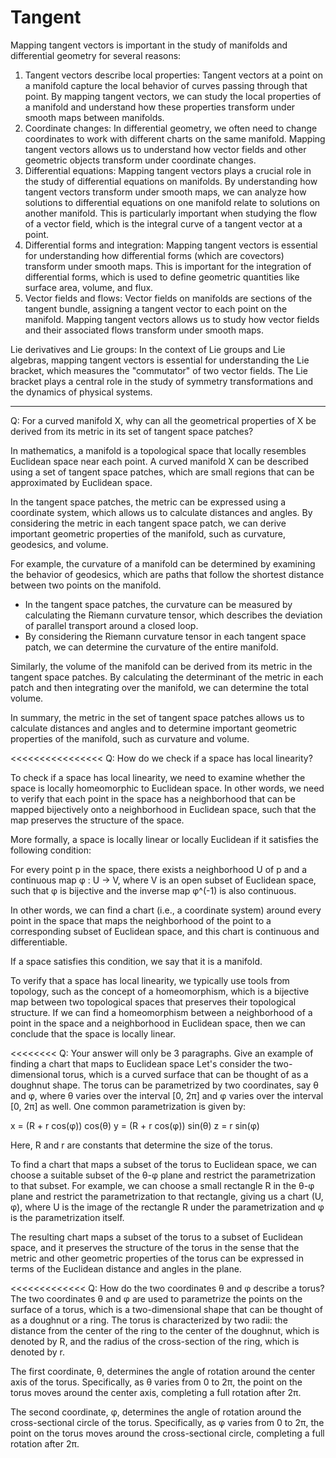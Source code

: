 # Tangent

Mapping tangent vectors is important in the study of manifolds and differential geometry for several reasons:

1. Tangent vectors describe local properties: Tangent vectors at a point on a manifold capture the local behavior of curves passing through that point. By mapping tangent vectors, we can study the local properties of a manifold and understand how these properties transform under smooth maps between manifolds.
2. Coordinate changes: In differential geometry, we often need to change coordinates to work with different charts on the same manifold. Mapping tangent vectors allows us to understand how vector fields and other geometric objects transform under coordinate changes.
3. Differential equations: Mapping tangent vectors plays a crucial role in the study of differential equations on manifolds. By understanding how tangent vectors transform under smooth maps, we can analyze how solutions to differential equations on one manifold relate to solutions on another manifold. This is particularly important when studying the flow of a vector field, which is the integral curve of a tangent vector at a point.
4. Differential forms and integration: Mapping tangent vectors is essential for understanding how differential forms (which are covectors) transform under smooth maps. This is important for the integration of differential forms, which is used to define geometric quantities like surface area, volume, and flux.
5. Vector fields and flows: Vector fields on manifolds are sections of the tangent bundle, assigning a tangent vector to each point on the manifold. Mapping tangent vectors allows us to study how vector fields and their associated flows transform under smooth maps.

Lie derivatives and Lie groups: In the context of Lie groups and Lie algebras, mapping tangent vectors is essential for understanding the Lie bracket, which measures the "commutator" of two vector fields. The Lie bracket plays a central role in the study of symmetry transformations and the dynamics of physical systems.

---

Q: For a curved manifold X, why can all the geometrical properties of X be derived from its metric in its set of tangent space patches?

In mathematics, a manifold is a topological space that locally resembles Euclidean space near each point. A curved manifold X can be described using a set of tangent space patches, which are small regions that can be approximated by Euclidean space.

In the tangent space patches, the metric can be expressed using a coordinate system, which allows us to calculate distances and angles. By considering the metric in each tangent space patch, we can derive important geometric properties of the manifold, such as curvature, geodesics, and volume.

For example, the curvature of a manifold can be determined by examining the behavior of geodesics, which are paths that follow the shortest distance between two points on the manifold.

- In the tangent space patches, the curvature can be measured by calculating the Riemann curvature tensor, which describes the deviation of parallel transport around a closed loop.
- By considering the Riemann curvature tensor in each tangent space patch, we can determine the curvature of the entire manifold.

Similarly, the volume of the manifold can be derived from its metric in the tangent space patches. By calculating the determinant of the metric in each patch and then integrating over the manifold, we can determine the total volume.

In summary, the metric in the set of tangent space patches allows us to calculate distances and angles and to determine important geometric properties of the manifold, such as curvature and volume.

<<<<<<<<<<<<<<<<
Q: How do we check if a space has local linearity?

To check if a space has local linearity, we need to examine whether the space is locally homeomorphic to Euclidean space. In other words, we need to verify that each point in the space has a neighborhood that can be mapped bijectively onto a neighborhood in Euclidean space, such that the map preserves the structure of the space.

More formally, a space is locally linear or locally Euclidean if it satisfies the following condition:

For every point p in the space, there exists a neighborhood U of p and a continuous map φ : U → V, where V is an open subset of Euclidean space, such that φ is bijective and the inverse map φ^(-1) is also continuous.

In other words, we can find a chart (i.e., a coordinate system) around every point in the space that maps the neighborhood of the point to a corresponding subset of Euclidean space, and this chart is continuous and differentiable.

If a space satisfies this condition, we say that it is a manifold.

To verify that a space has local linearity, we typically use tools from topology, such as the concept of a homeomorphism, which is a bijective map between two topological spaces that preserves their topological structure. If we can find a homeomorphism between a neighborhood of a point in the space and a neighborhood in Euclidean space, then we can conclude that the space is locally linear.

<<<<<<<<
Q: Your answer will only be 3 paragraphs. Give an example of finding a chart that maps to Euclidean space
Let's consider the two-dimensional torus, which is a curved surface that can be thought of as a doughnut shape. The torus can be parametrized by two coordinates, say θ and φ, where θ varies over the interval [0, 2π] and φ varies over the interval [0, 2π] as well. One common parametrization is given by:

x = (R + r cos(φ)) cos(θ)
y = (R + r cos(φ)) sin(θ)
z = r sin(φ)

Here, R and r are constants that determine the size of the torus.

To find a chart that maps a subset of the torus to Euclidean space, we can choose a suitable subset of the θ-φ plane and restrict the parametrization to that subset. For example, we can choose a small rectangle R in the θ-φ plane and restrict the parametrization to that rectangle, giving us a chart (U, φ), where U is the image of the rectangle R under the parametrization and φ is the parametrization itself.

The resulting chart maps a subset of the torus to a subset of Euclidean space, and it preserves the structure of the torus in the sense that the metric and other geometric properties of the torus can be expressed in terms of the Euclidean distance and angles in the plane.

<<<<<<<<<<<<<
Q: How do the two coordinates θ and φ describe a torus?
The two coordinates θ and φ are used to parametrize the points on the surface of a torus, which is a two-dimensional shape that can be thought of as a doughnut or a ring. The torus is characterized by two radii: the distance from the center of the ring to the center of the doughnut, which is denoted by R, and the radius of the cross-section of the ring, which is denoted by r.

The first coordinate, θ, determines the angle of rotation around the center axis of the torus. Specifically, as θ varies from 0 to 2π, the point on the torus moves around the center axis, completing a full rotation after 2π.

The second coordinate, φ, determines the angle of rotation around the cross-sectional circle of the torus. Specifically, as φ varies from 0 to 2π, the point on the torus moves around the cross-sectional circle, completing a full rotation after 2π.
